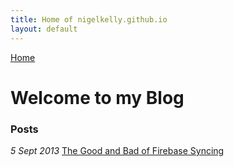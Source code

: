 ```yaml
---
title: Home of nigelkelly.github.io
layout: default
---
```

[Home](http://nigelkelly.github.io)

# Welcome to my Blog

### Posts

*5 Sept 2013* [The Good and Bad of Firebase Syncing](http://nigelkelly.github.io/the-good-and-bad-parts-of-firebase-syncing-part1.html)
<!--
*12 Sept 2013* [The Good and Bad of Firebase Syncing - A Followup](http://nigelkelly.github.io/the-good-and-bad-parts-of-firebase-syncing-part2.html)
-->